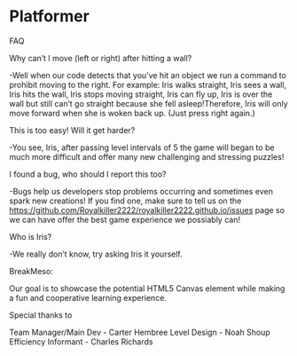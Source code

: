 # Platformer
FAQ

Why can’t I move (left or right) after hitting a wall?
  
   -Well when our code detects that you’ve hit an object we run a command to prohibit moving to the right. For example: Iris walks straight, Iris sees a wall, Iris hits the wall, Iris stops moving straight, Iris can fly up, Iris is over the wall but still can’t go straight because she fell asleep!Therefore, Iris will only move forward when she is woken back up. (Just press right again.)

This is too easy! Will it get harder?
   
   -You see, Iris, after passing level intervals of 5 the game will began to be much more difficult and offer many new challenging and stressing puzzles!

I found a bug, who should I report this too?

   -Bugs help us developers stop problems occurring and sometimes even spark new creations! If you find one, make sure to tell us on the https://github.com/Royalkiller2222/royalkiller2222.github.io/issues  page so we can have offer the best game experience we possiably can!

Who is Iris?
  
  -We really don’t know, try asking Iris it yourself.

BreakMeso:

Our goal is to showcase the potential HTML5 Canvas element while making a fun and cooperative learning experience.








Special thanks to
 
Team Manager/Main Dev - Carter Hembree
Level Design - Noah Shoup
Efficiency Informant - Charles Richards

